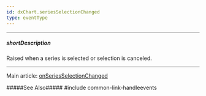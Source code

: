```yaml
---
id: dxChart.seriesSelectionChanged
type: eventType
---
```

---
##### shortDescription
Raised when a series is selected or selection is canceled.

---
Main article: [onSeriesSelectionChanged](/api-reference/20%20Data%20Visualization%20Widgets/dxChart/1%20Configuration/onSeriesSelectionChanged.md '/Documentation/ApiReference/UI_Components/dxChart/Configuration/#onSeriesSelectionChanged')

#####See Also#####
#include common-link-handleevents
